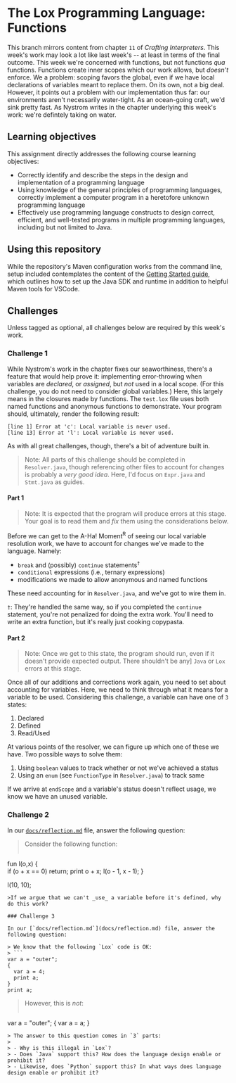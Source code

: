 # The Lox Programming Language: Functions

This branch mirrors content from chapter `11` of _Crafting Interpreters_. This week's work may look a lot like last
week's -- at least in terms of the final outcome. This week we're concerned with functions, but not functions _qua_ functions.
Functions create inner scopes which our work allows, but _doesn't_ enforce. We a problem: scoping favors the global,
even if we have local declarations of variables meant to replace them. On its own, not a big deal. However, it points
out a problem with our implementation thus far: our environments aren't necessarily water-tight. As an ocean-going craft,
we'd sink pretty fast. As Nystrom writes in the chapter underlying this week's work: we're defintely taking on water.

## Learning objectives

This assignment directly addresses the following course learning objectives:

* Correctly identify and describe the steps in the design and implementation of a programming language
* Using knowledge of the general principles of programming languages, correctly implement a computer program in a heretofore unknown programming language
* Effectively use programming language constructs to design correct, efficient, and well-tested programs in multiple programming languages, including but not limited to Java.

## Using this repository

While the repository's Maven configuration works from the command line, setup included contemplates
the content of the [Getting Started guide](wiki/Getting-Started), which outlines how to set
up the Java SDK and runtime in addition to helpful Maven tools for VSCode.

## Challenges

Unless tagged as optional, all challenges below are required by this week's work.

### Challenge 1

While Nystrom's work in the chapter fixes our seaworthiness, there's a feature that would help prove it: implementing 
error-throwing when variables are _declared_, or _assigned_, but _not_ used in a local scope. (For this challenge, you
do not need to consider global variables.) Here, this largely means in the closures made by functions. The `test.lox` file
uses both named functions and anonymous functions to demonstrate. Your program should, ultimately, render the following result:
```
[line 1] Error at 'c': Local variable is never used.
[line 13] Error at 'l': Local variable is never used.
```
As with all great challenges, though, there's a bit of adventure built in.

> Note: All parts of this challenge should be completed in `Resolver.java`, though referencing other files to account for
> changes is probably a _very good idea_. Here, I'd focus on `Expr.java` and `Stmt.java` as guides.

#### Part 1

> Note: It is expected that the program will produce errors at this stage. Your goal is to read them and _fix_ them using
> the considerations below.

Before we can get to the A-Ha! Moment<sup>R</sup> of seeing our local variable resolution work, we have to account for changes
we've made to the language. Namely:

* `break` and (possibly) `continue` statements<sup>`†`</sup>
* `conditional` expressions (i.e., ternary expressions)
* modifications we made to allow anonymous and named functions

These need accounting for in `Resolver.java`, and we've got to wire them in.

`†`: They're handled the same way, so if you completed the `continue` statement, you're not penalized for doing the extra work.
You'll need to write an extra function, but it's really just cooking copypasta.

#### Part 2

> Note: Once we get to this state, the program should run, even if it doesn't provide expected output. There shouldn't be any]
> `Java` or `Lox` errors at this stage.

Once all of our additions and corrections work again, you need to set about accounting for variables. Here, we need to think 
through what it means for a variable to be used. Considering this challenge, a variable can have one of `3` states:

1. Declared
2. Defined
3. Read/Used

At various points of the resolver, we can figure up which one of these we have. Two possible ways to solve them:

1. Using `boolean` values to track whether or not we've achieved a status
2. Using an `enum` (see `FunctionType` in `Resolver.java`) to track same

If we arrive at `endScope` and a variable's status doesn't reflect usage, we know we have an unused variable.

### Challenge 2

In our [`docs/reflection.md`](docs/reflection.md) file, answer the following question:

> Consider the following function:
> ```
 fun l(o,x) {  
  if (o + x == 0) return;
  print o + x;
  l(o - 1, x - 1);
}

l(10, 10);
```
>If we argue that we can't _use_ a variable before it's defined, why do this work?

### Challenge 3

In our [`docs/reflection.md`](docs/reflection.md) file, answer the following question:

> We know that the following `Lox` code is OK:
> ```
var a = "outer";
{
  var a = 4;
  print a;
}
print a;
```
>However, this is _not_:
>```
var a = "outer";
{
  var a = a;
}
```
> The answer to this question comes in `3` parts:
> 
> - Why is this illegal in `Lox`?
> - Does `Java` support this? How does the language design enable or prohibit it?
> - Likewise, does `Python` support this? In what ways does language design enable or prohibit it?
